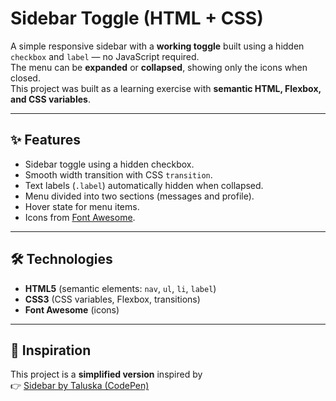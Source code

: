# Sidebar Toggle (HTML + CSS)

A simple responsive sidebar with a **working toggle** built using a hidden `checkbox` and `label` — no JavaScript required.  
The menu can be **expanded** or **collapsed**, showing only the icons when closed.  
This project was built as a learning exercise with **semantic HTML, Flexbox, and CSS variables**.

---

## ✨ Features
- Sidebar toggle using a hidden checkbox.
- Smooth width transition with CSS `transition`.
- Text labels (`.label`) automatically hidden when collapsed.
- Menu divided into two sections (messages and profile).
- Hover state for menu items.
- Icons from [Font Awesome](https://fontawesome.com/).

---

## 🛠️ Technologies
- **HTML5** (semantic elements: `nav`, `ul`, `li`, `label`)
- **CSS3** (CSS variables, Flexbox, transitions)
- **Font Awesome** (icons)

---

## 🔗 Inspiration
This project is a **simplified version** inspired by  
👉 [Sidebar by Taluska (CodePen)](https://codepen.io/Taluska/pen/raaLPXZ?editors=1100)  
